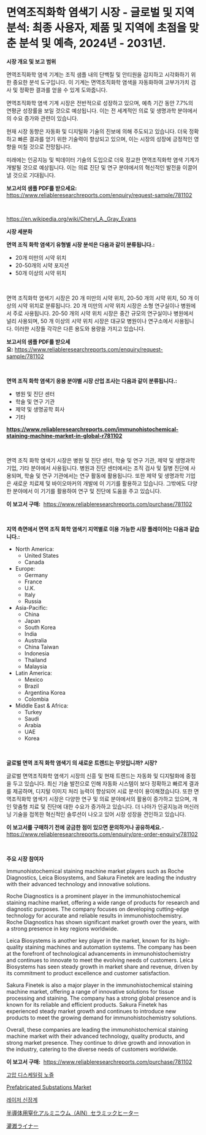 <p><h1>면역조직화학 염색기 시장 - 글로벌 및 지역 분석: 최종 사용자, 제품 및 지역에 초점을 맞춘 분석 및 예측, 2024년 - 2031년.</h1></p><p><strong>시장 개요 및 보고 범위</strong></p>
<p><p>면역조직화학 염색 기계는 조직 샘플 내의 단백질 및 안티원을 감지하고 시각화하기 위한 중요한 분석 도구입니다. 이 기계는 면역조직화학 염색을 자동화하여 고부가가치 검사 및 정확한 결과를 얻을 수 있게 도와줍니다. </p><p>면역조직화학 염색 기계 시장은 전반적으로 성장하고 있으며, 예측 기간 동안 7.7%의 연평균 성장률을 보일 것으로 예상됩니다. 이는 전 세계적인 의료 및 생명과학 분야에서의 수요 증가와 관련이 있습니다.</p><p>현재 시장 동향은 자동화 및 디지털화 기술의 진보에 의해 주도되고 있습니다. 더욱 정확하고 빠른 결과를 얻기 위한 기술력이 향상되고 있으며, 이는 시장의 성장에 긍정적인 영향을 미칠 것으로 전망됩니다.</p><p>미래에는 인공지능 및 빅데이터 기술의 도입으로 더욱 정교한 면역조직화학 염색 기계가 개발될 것으로 예상됩니다. 이는 의료 진단 및 연구 분야에서의 혁신적인 발전을 이끌어낼 것으로 기대됩니다.</p></p>
<p><strong>보고서의 샘플 PDF를 받으세요:</strong> <a href="https://www.reliableresearchreports.com/enquiry/request-sample/781102">https://www.reliableresearchreports.com/enquiry/request-sample/781102</a></p>
<p>&nbsp;</p>
<p><a href="https://en.wikipedia.org/wiki/Cheryl_A._Gray_Evans">https://en.wikipedia.org/wiki/Cheryl_A._Gray_Evans</a></p>
<p><strong>시장 세분화</strong></p>
<p><strong>면역 조직 화학 염색기 유형별 시장 분석은 다음과 같이 분류됩니다.:</strong></p>
<p><ul><li>20개 미만의 시약 위치</li><li>20-50개의 시약 포지션</li><li>50개 이상의 시약 위치</li></ul></p>
<p>&nbsp;</p>
<p><p>면역 조직화학 염색기 시장은 20 개 미만의 시약 위치, 20-50 개의 시약 위치, 50 개 이상의 시약 위치로 분류됩니다. 20 개 미만의 시약 위치 시장은 소형 연구실이나 병원에서 주로 사용됩니다. 20-50 개의 시약 위치 시장은 중간 규모의 연구실이나 병원에서 널리 사용되며, 50 개 이상의 시약 위치 시장은 대규모 병원이나 연구소에서 사용됩니다. 이러한 시장들 각각은 다른 용도와 용량을 가지고 있습니다.</p></p>
<p><strong>보고서의 샘플 PDF를 받으세요:</strong>&nbsp;<a href="https://www.reliableresearchreports.com/enquiry/request-sample/781102">https://www.reliableresearchreports.com/enquiry/request-sample/781102</a></p>
<p>&nbsp;</p>
<p><strong> 면역 조직 화학 염색기 응용 분야별 시장 산업 조사는 다음과 같이 분류됩니다.:</strong></p>
<p><ul><li>병원 및 진단 센터</li><li>학술 및 연구 기관</li><li>제약 및 생명공학 회사</li><li>기타</li></ul></p>
<p><strong><a href="https://www.reliableresearchreports.com/immunohistochemical-staining-machine-market-in-global-r781102">https://www.reliableresearchreports.com/immunohistochemical-staining-machine-market-in-global-r781102</a></strong></p>
<p>&nbsp;</p>
<p><p>면역 조직 화학 염색기 시장은 병원 및 진단 센터, 학술 및 연구 기관, 제약 및 생명과학 기업, 기타 분야에서 사용됩니다. 병원과 진단 센터에서는 조직 검사 및 질병 진단에 사용되며, 학술 및 연구 기관에서는 연구 활동에 활용됩니다. 또한 제약 및 생명과학 기업은 새로운 치료제 및 바이오마커의 개발에 이 기기를 활용하고 있습니다. 그밖에도 다양한 분야에서 이 기기를 활용하여 연구 및 진단에 도움을 주고 있습니다.</p></p>
<p><strong>이 보고서 구매:</strong>&nbsp; <a href="https://www.reliableresearchreports.com/purchase/781102">https://www.reliableresearchreports.com/purchase/781102</a></p>
<p>&nbsp;</p>
<p><strong>지역 측면에서 면역 조직 화학 염색기 지역별로 이용 가능한 시장 플레이어는 다음과 같습니다.:</strong></p>
<p><ul>
    <li>
        North America:
        <ul>
            <li>United States</li>
            <li>Canada</li>
        </ul>
    </li>
    <li>
        Europe:
        <ul>
            <li>Germany</li>
            <li>France</li>
            <li>U.K.</li>
            <li>Italy</li>
            <li>Russia</li>
        </ul>
    </li>
    <li>
        Asia-Pacific:
        <ul>
            <li>China</li>
            <li>Japan</li>
            <li>South Korea</li>
            <li>India</li>
            <li>Australia</li>
            <li>China Taiwan</li>
            <li>Indonesia</li>
            <li>Thailand</li>
            <li>Malaysia</li>
        </ul>
    </li>
    <li>
        Latin America:
        <ul>
            <li>Mexico</li>
            <li>Brazil</li>
            <li>Argentina Korea</li>
            <li>Colombia</li>
        </ul>
    </li>
    <li>
        Middle East & Africa:
        <ul>
            <li>Turkey</li>
            <li>Saudi</li>
            <li>Arabia</li>
            <li>UAE</li>
            <li>Korea</li>
        </ul>
    </li>
    </ul></p>
<p>&nbsp;</p>
<p><strong>글로벌 면역 조직 화학 염색기 의 새로운 트렌드는 무엇입니까? 시장?</strong></p>
<p><p>글로벌 면역조직화학 염색기 시장의 신흥 및 현재 트렌드는 자동화 및 디지털화에 중점을 두고 있습니다. 최신 기술 발전으로 인해 자동화 시스템이 보다 정확하고 빠르게 결과를 제공하며, 디지털 이미지 처리 능력이 향상되어 시료 분석이 용이해졌습니다. 또한 면역조직화학 염색기 시장은 다양한 연구 및 의료 분야에서의 활용이 증가하고 있으며, 개인 맞춤형 치료 및 진단에 대한 수요가 증가하고 있습니다. 더 나아가 인공지능과 머신러닝 기술을 접목한 혁신적인 솔루션이 나오고 있어 시장 성장을 견인하고 있습니다.</p></p>
<p><strong>이 보고서를 구매하기 전에 궁금한 점이 있으면 문의하거나 공유하세요.</strong>- <a href="https://www.reliableresearchreports.com/enquiry/pre-order-enquiry/781102">https://www.reliableresearchreports.com/enquiry/pre-order-enquiry/781102</a></p>
<p>&nbsp;</p>
<p><strong>주요 시장 참여자</strong></p>
<p><p>Immunohistochemical staining machine market players such as Roche Diagnostics, Leica Biosystems, and Sakura Finetek are leading the industry with their advanced technology and innovative solutions.</p><p>Roche Diagnostics is a prominent player in the immunohistochemical staining machine market, offering a wide range of products for research and diagnostic purposes. The company focuses on developing cutting-edge technology for accurate and reliable results in immunohistochemistry. Roche Diagnostics has shown significant market growth over the years, with a strong presence in key regions worldwide.</p><p>Leica Biosystems is another key player in the market, known for its high-quality staining machines and automation systems. The company has been at the forefront of technological advancements in immunohistochemistry and continues to innovate to meet the evolving needs of customers. Leica Biosystems has seen steady growth in market share and revenue, driven by its commitment to product excellence and customer satisfaction.</p><p>Sakura Finetek is also a major player in the immunohistochemical staining machine market, offering a range of innovative solutions for tissue processing and staining. The company has a strong global presence and is known for its reliable and efficient products. Sakura Finetek has experienced steady market growth and continues to introduce new products to meet the growing demand for immunohistochemistry solutions.</p><p>Overall, these companies are leading the immunohistochemical staining machine market with their advanced technology, quality products, and strong market presence. They continue to drive growth and innovation in the industry, catering to the diverse needs of customers worldwide.</p></p>
<p><strong>이 보고서 구매:</strong>&nbsp;&nbsp;<a href="https://www.reliableresearchreports.com/purchase/781102">https://www.reliableresearchreports.com/purchase/781102</a></p>
<p><p><a href="https://github.com/rcabello548/Market-Research-Report-List-1/blob/main/3446564159023.md">고압 디스케일링 노즐</a></p><p><a href="https://issuu.com/reportprime-2/docs/prefabricated-substations-market-size-2030.pptx">Prefabricated Substations Market</a></p><p><a href="https://github.com/Nicolasrown5/Market-Research-Report-List-1/blob/main/4153668159024.md">레이저 신장계</a></p><p><a href="https://medium.com/@trevawiszk20231/%E5%8D%8A%E5%B0%8E%E4%BD%93%E5%B8%82%E5%A0%B4%E3%82%BB%E3%82%AF%E3%82%BF%E3%83%BC%E5%90%91%E3%81%91%E3%81%AE%E3%82%B0%E3%83%AD%E3%83%BC%E3%83%90%E3%83%AB%E3%81%AA%E3%82%A2%E3%83%AB%E3%83%9F%E3%83%8B%E3%82%A6%E3%83%A0%E7%AA%92%E5%8C%96%E7%89%A9-aln-%E3%82%BB%E3%83%A9%E3%83%9F%E3%83%83%E3%82%AF%E3%83%92%E3%83%BC%E3%82%BF%E3%83%BC-%E3%82%BF%E3%82%A4%E3%83%97-%E7%94%A8%E9%80%94-%E5%B8%82%E5%A0%B4%E3%83%97%E3%83%AC%E3%82%A4%E3%83%A4%E3%83%BC%E3%81%AE%E6%88%A6%E7%95%A5-%E5%9C%B0%E5%9F%9F%E3%81%94%E3%81%A8%E3%81%AE%E6%88%90%E9%95%B7%E3%81%AE%E6%B4%9E%E5%AF%9F-%E3%81%8A%E3%82%88%E3%81%B3%E5%B0%86%E6%9D%A5%E3%81%AE%E4%BA%88%E6%B8%AC-2024%E5%B9%B4-2031%E5%B9%B4-29784ef0fdd9">半導体用窒化アルミニウム（AlN）セラミックヒーター</a></p><p><a href="https://github.com/zjkmgcs938405/Market-Research-Report-List-2/blob/main/8981215149286.md">灌漑ライナー</a></p></p>